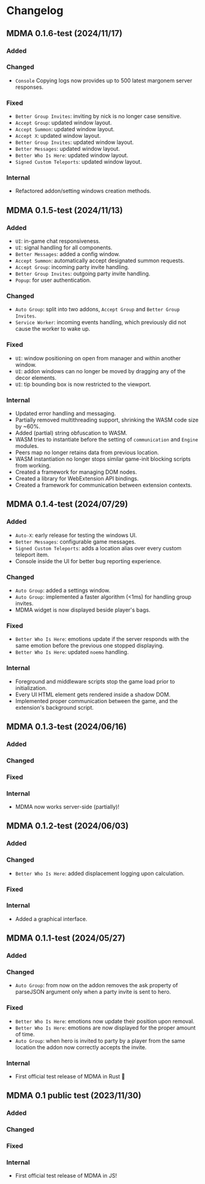 # Changelog

## MDMA 0.1.6-test (2024/11/17)

### Added

### Changed
- `Console` Copying logs now provides up to 500 latest margonem server responses.

### Fixed
- `Better Group Invites`: inviting by nick is no longer case sensitive.
- `Accept Group`: updated window layout.
- `Accept Summon`: updated window layout.
- `Accept X`: updated window layout.
- `Better Group Invites`: updated window layout.
- `Better Messages`: updated window layout.
- `Better Who Is Here`: updated window layout.
- `Signed Custom Teleports`: updated window layout.

### Internal
- Refactored addon/setting windows creation methods.

## MDMA 0.1.5-test (2024/11/13)

### Added
- `UI`: in-game chat responsiveness.
- `UI`: signal handling for all components.
- `Better Messages`: added a config window.
- `Accept Summon`: automatically accept designated summon requests.
- `Accept Group`: incoming party invite handling.
- `Better Group Invites`: outgoing party invite handling. 
- `Popup`: for user authentication.

### Changed
- `Auto Group`: split into two addons, `Accept Group` and `Better Group Invites`.
- `Service Worker`: incoming events handling, which previously did not cause the worker to wake up.

### Fixed
- `UI`: window positioning on open from manager and within another window.
- `UI`: addon windows can no longer be moved by dragging any of the decor elements.
- `UI`: tip bounding box is now restricted to the viewport.

### Internal
- Updated error handling and messaging.
- Partially removed multithreading support, shrinking the WASM code size by ~60%. 
- Added (partial) string obfuscation to WASM.
- WASM tries to instantiate before the setting of `communication` and `Engine` modules.
- Peers map no longer retains data from previous location.
- WASM instantiation no longer stops similar game-init blocking scripts from working.
- Created a framework for managing DOM nodes.
- Created a library for WebExtension API bindings.
- Created a framework for communication between extension contexts.

## MDMA 0.1.4-test (2024/07/29)

### Added
- `Auto-X`: early release for testing the windows UI.
- `Better Messages`: configurable game messages.
- `Signed Custom Teleports`: adds a location alias over every custom teleport item.
- Console inside the UI for better bug reporting experience.

### Changed
- `Auto Group`: added a settings window.
- `Auto Group`: implemented a faster algorithm (<1ms) for handling group invites. 
- MDMA widget is now displayed beside player's bags.

### Fixed
- `Better Who Is Here`: emotions update if the server responds with the same emotion before the previous one stopped displaying. 
- `Better Who Is Here`: updated `noemo` handling.

### Internal
- Foreground and middleware scripts stop the game load prior to initialization.
- Every UI HTML element gets rendered inside a shadow DOM.
- Implemented proper communication between the game, and the extension's background script.

## MDMA 0.1.3-test (2024/06/16)

### Added

### Changed

### Fixed

### Internal
- MDMA now works server-side (partially)!

## MDMA 0.1.2-test (2024/06/03)

### Added

### Changed
- `Better Who Is Here`: added displacement logging upon calculation.

### Fixed

### Internal
- Added a graphical interface.

## MDMA 0.1.1-test (2024/05/27)

### Added

### Changed
- `Auto Group`: from now on the addon removes the ask property of parseJSON argument only when a party invite is sent to hero.

### Fixed
- `Better Who Is Here`: emotions now update their position upon removal.
- `Better Who Is Here`: emotions are now displayed for the proper amount of time.
- `Auto Group`: when hero is invited to party by a player from the same location the addon now correctly accepts the invite.

### Internal
- First official test release of MDMA in Rust 🦀

## MDMA 0.1 public test (2023/11/30)

### Added

### Changed

### Fixed

### Internal
- First official test release of MDMA in JS!
